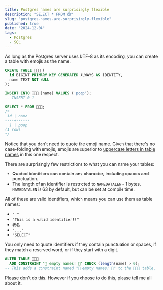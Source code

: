 ```yaml
---
title: Postgres names are surprisingly flexible
description: "SELECT * FROM 😱"
slug: "postgres-names-are-surprisingly-flexible"
published: true
date: "2024-12-04"
tags:
  - Postgres
  - SQL
---
```


As long as the Postgres server uses UTF-8 as its encoding, you can create a table with emojis as the name.

```sql
CREATE TABLE 💩😀🤔 (
  id BIGINT PRIMARY KEY GENERATED ALWAYS AS IDENTITY,
  name TEXT NOT NULL
);

INSERT INTO 💩😀🤔 (name) VALUES ('poop');
-- INSERT 0 1

SELECT * FROM 💩😀🤔;
/*
 id | name 
----+------
  1 | poop
(1 row)
*/
```
Notice that you don't need to quote the emoji name. Given that there's no case-folding with emojis, emojis are superior to [uppercase letters in table names](/articles/avoid-capital-letters-in-postgres-names) in this one respect.

There are surprisingly few restrictions to what you can name your tables:

- Quoted identifiers can contain any character, including spaces and punctuation. 
- The length of an identifier is restricted to `NAMEDATALEN` - 1 bytes. `NAMEDATALEN` is 63 by default, but can be set at compile time.

All of these are valid identifiers, which means you can use them as table names:
- `" "`
- `"This is a valid identifier!!"`
- `表名`
- `"..."`
- `"SELECT"`

You only need to quote identifiers if they contain punctuation or spaces, if they match a reserved word, or if they start with a digit.

```sql
ALTER TABLE 💩😀🤔
  ADD CONSTRAINT "🚫 empty names! 😤" CHECK (length(name) > 0);
-- This adds a constraint named "🚫 empty names! 😤" to the 💩😀🤔 table.
```

Please don't do this. However if you choose to do this, please tell me all about it.